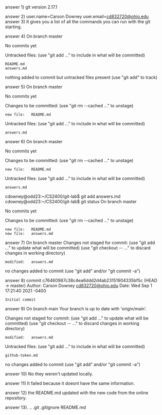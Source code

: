 answer 1) git version 2.17.1

answer 2) user.name=Carson Downey
	  user.email=cd832720@ohio.edu
answer 3) It gives you a list of all the commands you can run with the git starting.

answer 4) On branch master

No commits yet

Untracked files:
  (use "git add <file>..." to include in what will be committed)

	README.md
	answers.md

nothing added to commit but untracked files present (use "git add" to track)

answer 5) On branch master

No commits yet

Changes to be committed:
  (use "git rm --cached <file>..." to unstage)

	new file:   README.md

Untracked files:
  (use "git add <file>..." to include in what will be committed)

	answers.md
answer 6) On branch master

No commits yet

Changes to be committed:
  (use "git rm --cached <file>..." to unstage)

	new file:   README.md

Untracked files:
  (use "git add <file>..." to include in what will be committed)

	answers.md

cdowney@odd23:~/CS2400/git-lab$ git add answers.md
cdowney@odd23:~/CS2400/git-lab$ git status
On branch master

No commits yet

Changes to be committed:
  (use "git rm --cached <file>..." to unstage)

	new file:   README.md
	new file:   answers.md
answer 7) On branch master
Changes not staged for commit:
  (use "git add <file>..." to update what will be committed)
  (use "git checkout -- <file>..." to discard changes in working directory)

	modified:   answers.md

no changes added to commit (use "git add" and/or "git commit -a")

answer 8) commit c76460987c38c4ea6ddd2d4ab23151904335bf5c (HEAD -> master)
Author: Carson Downey <cd832720@ohio.edu>
Date:   Wed Sep 1 17:21:40 2021 -0400

    Initial commit

answer 9) On branch main
Your branch is up to date with 'origin/main'.

Changes not staged for commit:
  (use "git add <file>..." to update what will be committed)
  (use "git checkout -- <file>..." to discard changes in working directory)

	modified:   answers.md

Untracked files:
  (use "git add <file>..." to include in what will be committed)

	github-token.md

no changes added to commit (use "git add" and/or "git commit -a")

answer 10) No they weren't updated locally.

answer 11) It failed because it doesnt have the same information.

answer 12) the README.md updated with the new code from the online repository.

answer 13).  ..  .git  .gitignore  README.md








